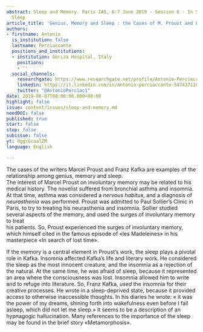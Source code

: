```yaml
---
abstract: Sleep and Memory. Paris IAS, 6-7 June 2019 - Session 6 - In Search of Lost
  Sleep
article_title: 'Genius, Memory and Sleep : the Cases of M. Proust and F. Kafka'
authors:
- firstname: Antonio
  is_institution: false
  lastname: Perciaccante
  positions_and_institutions:
  - institution: Goriza Hospital, Italy
    positions:
    - ''
  social_channels:
    researchgate: https://www.researchgate.net/profile/Antonio-Perciaccante
    linkedin: https://it.linkedin.com/in/antonio-perciaccante-547437110
    twitter: "@AntonioPerciac1"
date: 2019-06-07T00:00:00.000+00:00
highlight: false
issue: content/issues/sleep-and-memory.md
needDOI: false
published: true
start: false
stop: false
subissue: false
yt: dggcGcaalZM
language: English

---
```

The cases of the writers Marcel Proust and Franz Kafka are examples of the relationship among genius, memory and sleep.  
The interest of Marcel Proust on involuntary memory may be related to his medical history. The novelist suffered from bronchial asthma and insomnia. At that time, asthma was considered a _nervous habitus_, and a diagnosis of _neurasthenia_ was performed. Proust was admitted to Paul Sollier’s Clinic in Paris, to try to treating his neurasthenia and insomnia. Sollier studied several aspects of the memory, and used the surges of involuntary memory to treat  
his patients. So, Proust experienced the surges of involuntary memory, which himself cited in the famous episode of «les Madeleines» in his masterpiece «In search of lost time». 

If the memory is a central element in Proust’s work, the sleep plays a pivotal role in Kafka. Insomnia affected Kafka’s life and literary work. He considered the sleep as the most innocent creature, and the insomnia as a rejection of the natural. At the same time, he was afraid of sleep, because it represented an area where the consciousness was lost. Insomnia allowed him to write and to refuge into literature. So, Franz Kafka, _used_ the insomnia for their creative processes. He wrote in a sleep-deprived state, because it provided access to otherwise inaccessible thoughts. In his diaries he wrote: « it was the power of my dreams, shining forth into wakefulness even before I fall asleep, which did not let me sleep.» It seems to be a description of an hypnagogic hallucination. Many references to the importance of the sleep may be found in the brief story «Metamorphosis».

<Youtube yt="dggcGcaalZM" caption="Genius, Memory and Sleep : the Cases of M. Proust and F. Kafka" start="false" stop="false"></Youtube>